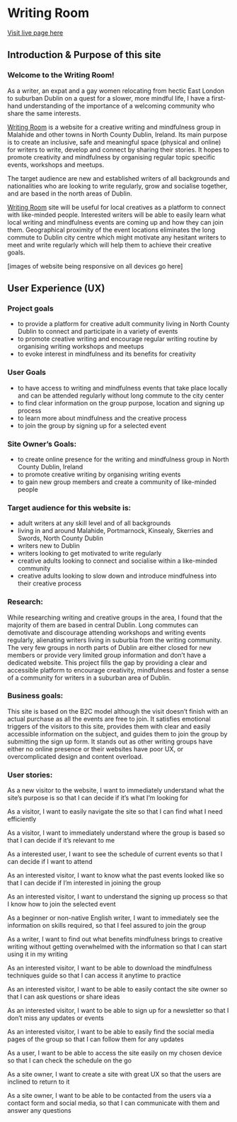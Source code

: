 # Writing Room

[Visit live page here](https://)

## Introduction & Purpose of this site

### Welcome to the Writing Room!

As a writer, an expat and a gay women relocating from hectic East London to suburban Dublin on a quest for a slower, more mindful life, I have a first-hand understanding of the importance of a welcoming community who share the same interests. 
 
[Writing Room](https://) is a website for a creative writing and mindfulness group in Malahide and other towns in North County Dublin, Ireland. Its main purpose is to create an inclusive, safe and meaningful space (physical and online) for writers to write, develop and connect by sharing their stories. It hopes to promote creativity and mindfulness by organising regular topic specific events, workshops and meetups. 

The target audience are new and established writers of all backgrounds and nationalities who are looking to write regularly, grow and socialise together, and are based in the north areas of Dublin.

[Writing Room](https://) site will be useful for local creatives as a platform to connect with like-minded people. Interested writers will be able to easily learn what local writing and mindfulness events are coming up and how they can join them. Geographical proximity of the event locations eliminates the long commute to Dublin city centre which might motivate any hesitant writers to meet and write regularly which will help them to achieve their creative goals.

[images of website being responsive on all devices go here]

## User Experience (UX)

### Project goals

* to provide a platform for creative adult community living in North County Dublin to connect and participate in a variety of events
* to promote creative writing and encourage regular writing routine by organising writing workshops and meetups
* to evoke interest in mindfulness and its benefits for creativity

### User Goals
* to have access to writing and mindfulness events that take place locally and can be attended regularly without long commute to the city center
* to find clear information on the group purpose, location and signing up process
* to learn more about mindfulness and the creative process
* to join the group by signing up for a selected event

### Site Owner’s Goals:
* to create online presence for the writing and mindfulness group in North County Dublin, Ireland
* to promote creative writing by organising writing events
* to gain new group members and create a community of like-minded people 

### Target audience for this website is:

* adult writers at any skill level and of all backgrounds 
* living in and around Malahide, Portmarnock, Kinsealy, Skerries and Swords, North County Dublin
* writers new to Dublin
* writers looking to get motivated to write regularly
* creative adults looking to connect and socialise within a like-minded community
* creative adults looking to slow down and introduce mindfulness into their creative process

### Research: 

While researching writing and creative groups in the area, I found that the majority of them are based in central Dublin. Long commutes can demotivate and discourage attending workshops and writing events regularly, alienating writers living in suburbia from the writing community. The very few groups in north parts of Dublin are either closed for new members or provide very limited group information and don’t have a dedicated website.  This project fills the gap by providing a clear and accessible platform to encourage creativity, mindfulness and foster a sense of a community for writers in a suburban area of Dublin.

### Business goals:

This site is based on the B2C model although the visit doesn’t finish with an actual purchase as all the events are free to join. It satisfies emotional triggers of the visitors to this site, provides them with clear and easily accessible information on the subject, and guides them to join the group by submitting the sign up form. It stands out as other writing groups have either no online presence or their websites have poor UX, or overcomplicated design and content overload.

### User stories:

As a new visitor to the website, I want to immediately understand what the site’s purpose is so that I can decide if it’s what I’m looking for

As a visitor, I want to easily navigate the site so that I can find what I need efficiently

As a visitor, I want to immediately understand where the group is based so that I can decide if it’s relevant to me

As a interested user, I want to see the schedule of current events so that I can decide if I want to attend

As an interested visitor, I want to know what the past events looked like so that I can decide if I’m interested in joining the group

As an interested visitor, I want to understand the signing up process so that I know how to join the selected event

As a beginner or non-native English writer, I want to immediately see the information on skills required, so that I feel assured to join the group

As a writer, I want to find out what benefits mindfulness brings to creative writing without getting overwhelmed with the information so that I can start using it in my writing

As an interested visitor, I want to be able to download the mindfulness techniques guide so that I can access it anytime to practice

As an interested visitor, I want to be able to easily contact the site owner so that I can ask questions or share ideas

As an interested visitor, I want to be able to sign up for a newsletter so that I don’t miss any updates or events

As an interested visitor, I want to be able to easily find the social media pages of the group so that I can follow them for any updates

As a user, I want to be able to access the site easily on my chosen device so that I can check the schedule on the go

As a site owner, I want to create a site with great UX so that the users are inclined to return to it

As a site owner, I want to be able to be contacted from the users via a contact form and social media, so that I can communicate with them and answer any questions
